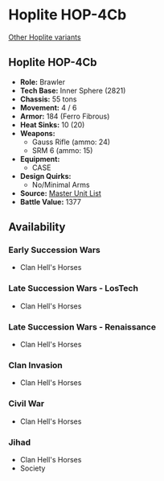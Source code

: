 # Hoplite HOP-4Cb 

[Other Hoplite variants](../hoplite.md) 

## Hoplite HOP-4Cb 

- **Role:** Brawler 
- **Tech Base:** Inner Sphere (2821) 
- **Chassis:** 55 tons 
- **Movement:** 4 / 6 
- **Armor:** 184 (Ferro Fibrous) 
- **Heat Sinks:** 10 (20) 
- **Weapons:** 
  - Gauss Rifle (ammo: 24) 
  - SRM 6 (ammo: 15) 
- **Equipment:** 
  - CASE 
- **Design Quirks:** 
  - No/Minimal Arms 
- **Source:** [Master Unit List](http://masterunitlist.info/Unit/Details/1542) 
- **Battle Value:** 1377 

## Availability 

### Early Succession Wars 

- Clan Hell's Horses 

### Late Succession Wars - LosTech 

- Clan Hell's Horses 

### Late Succession Wars - Renaissance 

- Clan Hell's Horses 

### Clan Invasion 

- Clan Hell's Horses 

### Civil War 

- Clan Hell's Horses 

### Jihad 

- Clan Hell's Horses 
- Society 

